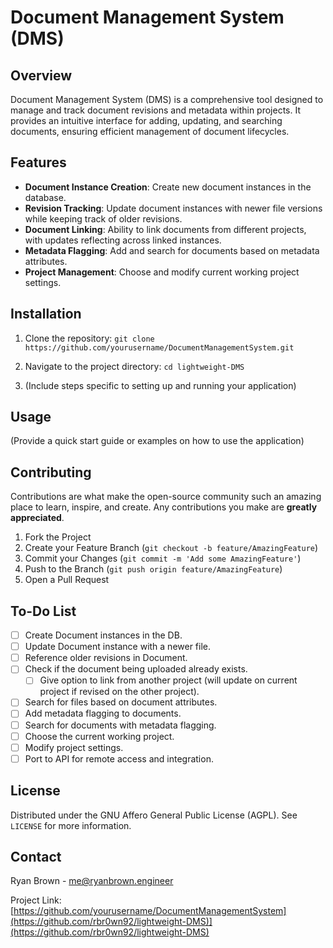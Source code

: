 # Document Management System (DMS)

## Overview
Document Management System (DMS) is a comprehensive tool designed to manage and track document revisions and metadata within projects. It provides an intuitive interface for adding, updating, and searching documents, ensuring efficient management of document lifecycles.

## Features
- **Document Instance Creation**: Create new document instances in the database.
- **Revision Tracking**: Update document instances with newer file versions while keeping track of older revisions.
- **Document Linking**: Ability to link documents from different projects, with updates reflecting across linked instances.
- **Metadata Flagging**: Add and search for documents based on metadata attributes.
- **Project Management**: Choose and modify current working project settings.

## Installation
1. Clone the repository: `git clone https://github.com/yourusername/DocumentManagementSystem.git`

2. Navigate to the project directory: `cd lightweight-DMS`

3. (Include steps specific to setting up and running your application)

## Usage
(Provide a quick start guide or examples on how to use the application)

## Contributing
Contributions are what make the open-source community such an amazing place to learn, inspire, and create. Any contributions you make are **greatly appreciated**.

1. Fork the Project
2. Create your Feature Branch (`git checkout -b feature/AmazingFeature`)
3. Commit your Changes (`git commit -m 'Add some AmazingFeature'`)
4. Push to the Branch (`git push origin feature/AmazingFeature`)
5. Open a Pull Request

## To-Do List
- [ ] Create Document instances in the DB.
- [ ] Update Document instance with a newer file.
- [ ] Reference older revisions in Document.
- [ ] Check if the document being uploaded already exists.
    - [ ] Give option to link from another project (will update on current project if revised on the other project).
- [ ] Search for files based on document attributes.
- [ ] Add metadata flagging to documents.
- [ ] Search for documents with metadata flagging.
- [ ] Choose the current working project.
- [ ] Modify project settings.
- [ ] Port to API for remote access and integration.

## License
Distributed under the GNU Affero General Public License (AGPL). See `LICENSE` for more information.

## Contact
Ryan Brown - me@ryanbrown.engineer

Project Link: [https://github.com/yourusername/DocumentManagementSystem](https://github.com/rbr0wn92/lightweight-DMS)](https://github.com/rbr0wn92/lightweight-DMS)
